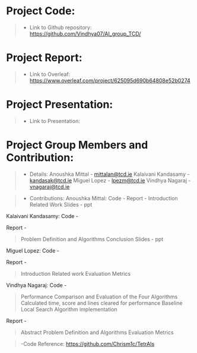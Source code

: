 # Project Code:
>- Link to Github repository:
https://github.com/Vindhya07/AI_group_TCD/

# Project Report:
>- Link to Overleaf:
https://www.overleaf.com/project/625095d690b64808e52b0274

# Project Presentation:
>- Link to Presentation:

# Project Group Members and Contribution:
>- Details:
Anoushka Mittal - mittalan@tcd.ie
Kalaivani Kandasamy - kandasak@tcd.ie
Miguel Lopez - lpezm@tcd.ie
Vindhya Nagaraj - vnagaraj@tcd.ie

>- Contributions:
Anoushka Mittal:
Code - 
Report - 
> Introduction
> Related Work
> Slides - ppt


Kalaivani Kandasamy:
Code - 

Report -
> Problem Definition and Algorithms
> Conclusion
> Slides - ppt

Miguel Lopez:
Code -

Report - 
> Introduction
> Related work
> Evaluation Metrics

Vindhya Nagaraj:
Code - 
> Performance Comparison and Evaluation of the Four Algorithms
> Calculated time, score and lines cleared for performance
> Baseline Local Search Algorithm implementation

Report - 
> Abstract
> Problem Definition and Algorithms
> Evaluation Metrics

>-Code Reference: https://github.com/Chrism1c/TetrAIs
